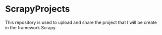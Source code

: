 # ScrapyProjects
This repository is used to upload and share the project that I will be create in the framework Scrapy.

